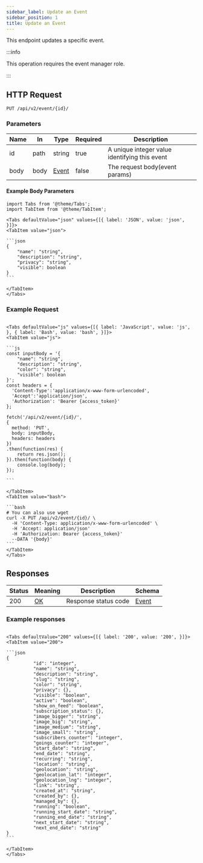 ```yaml
---
sidebar_label: Update an Event
sidebar_position: 1
title: Update an Event
---
```


This endpoint updates a specific event.

:::info

This operation requires the event manager role.

:::

## HTTP Request

`PUT /api/v2/event/{id}/`

### Parameters

|Name|In|Type|Required| Description                                      |
|---|---|---|---|--------------------------------------------------|
|id|path|string|true| A unique integer value identifying this event |
|body|body|[Event](/docs/apireference/v2/schemas/event)|false| The request body(event params)                |

#### Example Body Parameters

````mdx-code-block
import Tabs from '@theme/Tabs';
import TabItem from '@theme/TabItem';

<Tabs defaultValue="json" values={[{ label: 'JSON', value: 'json', }]}>
<TabItem value="json">

```json
{
    "name": "string",
    "description": "string",
    "privacy": "string",
    "visible": boolean
}
```

</TabItem>
</Tabs>
````

### Example Request

````mdx-code-block

<Tabs defaultValue="js" values={[{ label: 'JavaScript', value: 'js', }, { label: 'Bash', value: 'bash', }]}>
<TabItem value="js">

```js
const inputBody = '{
    "name": "string",
    "description": "string",
    "color": "string",
    "visible": boolean
}';
const headers = {
  'Content-Type':'application/x-www-form-urlencoded',
  'Accept':'application/json',
  'Authorization': 'Bearer {access_token}'
};

fetch('/api/v2/event/{id}/',
{
  method: 'PUT',
  body: inputBody,
  headers: headers
})
.then(function(res) {
    return res.json();
}).then(function(body) {
    console.log(body);
});

```

</TabItem>
<TabItem value="bash">

```bash
# You can also use wget
curl -X PUT /api/v2/event/{id}/ \
  -H 'Content-Type: application/x-www-form-urlencoded' \
  -H 'Accept: application/json'
  -H 'Authorization: Bearer {access_token}'
  --DATA '{body}'
```
</TabItem>
</Tabs>
````

## Responses

|Status|Meaning|Description|Schema|
|---|---|---|---|
|200|[OK](https://tools.ietf.org/html/rfc7231#section-6.3.1)|Response status code|[Event](/docs/apireference/v2/schemas/event)|

### Example responses


````mdx-code-block

<Tabs defaultValue="200" values={[{ label: '200', value: '200', }]}>
<TabItem value="200">

```json
{
          "id": "integer",
          "name": "string",
          "description": "string",
          "slug": "string",
          "color": "string",
          "privacy": {},
          "visible": "boolean",
          "active": "boolean",
          "show_on_feed": "boolean",
          "subscription_status": {},
          "image_bigger": "string",
          "image_big": "string",
          "image_medium": "string",
          "image_small": "string",
          "subscribers_counter": "integer",
          "goings_counter": "integer",
          "start_date": "string",
          "end_date": "string",
          "recurring": "string",
          "location": "string",
          "geolocation": "string",
          "geolocation_lat": "integer",
          "geolocation_lng": "integer",
          "link": "string",
          "created_at": "string",
          "created_by": {},
          "managed_by": {},
          "running": "boolean",
          "running_start_date": "string",
          "running_end_date": "string",
          "next_start_date": "string",
          "next_end_date": "string"
}
```

</TabItem>
</Tabs>
````




